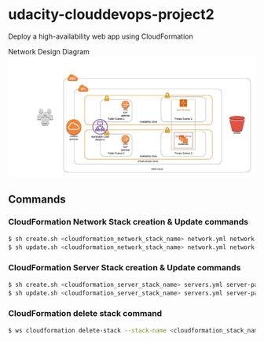 # udacity-clouddevops-project2
Deploy a high-availability web app using CloudFormation

Network Design Diagram
![](Network_Architecture.jpeg)

## Commands
### CloudFormation Network Stack creation & Update commands
```sh
$ sh create.sh <cloudformation_network_stack_name> network.yml network-parameters.json
$ sh update.sh <cloudformation_network_stack_name> network.yml network-parameters.json
```
### CloudFormation Server Stack creation & Update commands
```sh
$ sh create.sh <cloudformation_server_stack_name> servers.yml server-parameters.json
$ sh update.sh <cloudformation_server_stack_name> servers.yml server-parameters.json
```
### CloudFormation delete stack command
```sh
$ ws cloudformation delete-stack --stack-name <cloudformation_stack_name>
```
